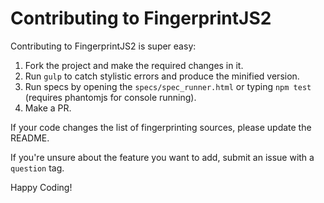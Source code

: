 Contributing to FingerprintJS2
==============================

Contributing to FingerprintJS2 is super easy:

1. Fork the project and make the required changes in it.
2. Run `gulp` to catch stylistic errors and produce the minified
   version.
3. Run specs by opening the `specs/spec_runner.html` or typing `npm test` (requires phantomjs for console running).
4. Make a PR.

If your code changes the list of fingerprinting sources, please update
the README.

If you're unsure about the feature you want to add, submit an issue with
a `question` tag.

Happy Coding!
